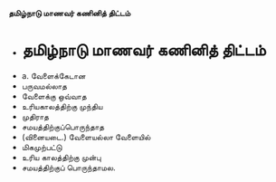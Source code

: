 **தமிழ்நாடு மாணவர் கணினித் திட்டம்**
- # தமிழ்நாடு மாணவர் கணினித் திட்டம்
- a. வேளைக்கேடான
- பருவமல்லாத
- வேளைக்கு ஒவ்வாத
- உரியகாலத்திற்கு முந்திய
- முதிராத
- சமயத்திற்குப்பொருந்தாத
- (வினையடை.) வேளையல்லா வேளையில்
- மிகமுற்பட்டு
- உரிய காலத்திற்கு முன்பு
- சமயத்திற்குப் பொருந்தாமல.

